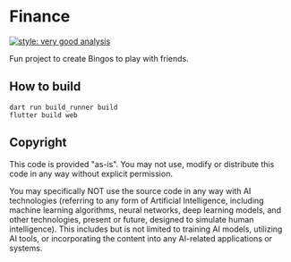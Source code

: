 # Finance

[![style: very good analysis](https://img.shields.io/badge/style-very_good_analysis-B22C89.svg)](https://pub.dev/packages/very_good_analysis)

Fun project to create Bingos to play with friends. 

## How to build

```
dart run build_runner build
flutter build web
```

## Copyright

This code is provided "as-is". You may not use, modify or distribute this code in any way without explicit permission.

You may specifically NOT use the source code in any way with AI technologies (referring to any form of Artificial Intelligence, including machine learning algorithms, neural networks, deep learning models, and other technologies, present or future, designed to simulate human intelligence). This includes but is not limited to training AI models, utilizing AI tools, or incorporating the content into any AI-related applications or systems.
